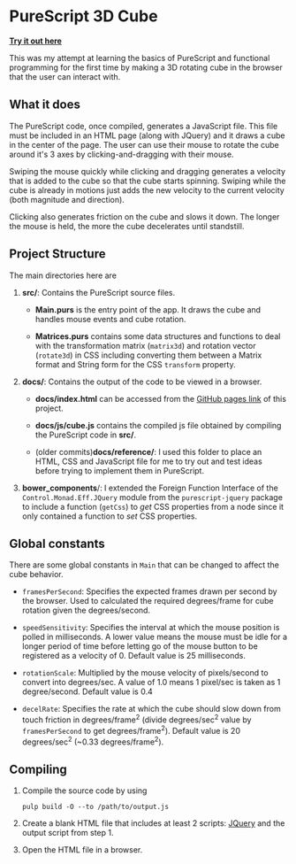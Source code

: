 # PureScript 3D Cube

**[Try it out here](http://georgevarghese185.github.io/PureScript-3D-Cube)**

This was my attempt at learning the basics of PureScript and functional programming for the first time by making a 3D rotating cube in the browser that the user can interact with.

## What it does
The PureScript code, once compiled, generates a JavaScript file. This file must be included in an HTML page (along with JQuery) and it draws a cube in the center of the page. The user can use their mouse to rotate the cube around it's 3 axes by clicking-and-dragging with their mouse.

Swiping the mouse quickly while clicking and dragging generates a velocity that is added to the cube so that the cube starts spinning. Swiping while the cube is already in motions just adds the new velocity to the current velocity (both magnitude and direction).

Clicking also generates friction on the cube and slows it down. The longer the mouse is held, the more the cube decelerates until standstill.

## Project Structure
The main directories here are
1. **src/**: Contains the PureScript source files. 

     * **Main.purs** is the entry point of the app. It draws the cube and handles mouse events and cube rotation. 
  
     * **Matrices.purs** contains some data structures and functions to deal with the transformation matrix (`matrix3d`) and rotation vector (`rotate3d`)  in CSS including converting them between a Matrix format and String form for the CSS `transform` property.
2. **docs/**: Contains the output of the code to be viewed in a browser.
    
     * **docs/index.html** can be accessed from the [GitHub pages link](http://georgevarghese185.github.io/PureScript-3D-Cube) of this project.
     
     * **docs/js/cube.js** contains the compiled js file obtained by compiling the PureScript code in **src/**.
     
     * (older commits)**docs/reference/**: I used this folder to place an HTML, CSS and JavaScript file for me to try out and test ideas before trying to implement them in PureScript.
3. **bower_components**/: I extended the Foreign Function Interface of the `Control.Monad.Eff.JQuery` module from the `purescript-jquery` package to include a function (`getCss`) to *get* CSS properties from a node since it only contained a function to *set* CSS properties.

## Global constants
There are some global constants in `Main` that can be changed to affect the cube behavior.
* `framesPerSecond`: Specifies the expected frames drawn per second by the browser. Used to calculated the required degrees/frame for cube rotation given the degrees/second.
* `speedSensitivity`: Specifies the interval at which the mouse position is polled in milliseconds. A lower value means the mouse must be idle for a longer period of time before letting go of the mouse button to be registered as a velocity of 0. Default value is 25 milliseconds.
* `rotationScale`: Multiplied by the mouse velocity of pixels/second to convert into degrees/sec. A value of 1.0 means 1 pixel/sec is taken as 1 degree/second. Default value is 0.4

* `decelRate`: Specifies the rate at which the cube should slow down from touch friction in degrees/frame<sup>2</sup> (divide degrees/sec<sup>2</sup> value by `framesPerSecond` to get degrees/frame<sup>2</sup>). Default value is 20 degrees/sec<sup>2</sup> (~0.33 degrees/frame<sup>2</sup>).

## Compiling
1. Compile the source code by using
    ```
    pulp build -O --to /path/to/output.js
    ```

2. Create a blank HTML file that includes at least 2 scripts: [JQuery](https://jquery.com/download/) and the output script from step 1.
3. Open the HTML file in a browser.
